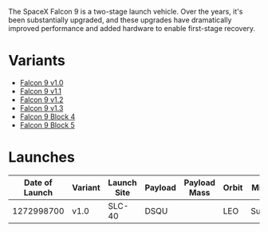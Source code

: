<!-- TITLE: Falcon 9 -->
<!-- SUBTITLE: This living document describes the currently-flying version of the SpaceX Falcon 9. -->

The SpaceX Falcon 9 is a two-stage launch vehicle. Over the years, it's been substantially upgraded, and these upgrades have dramatically improved performance and added hardware to enable first-stage recovery.

# Variants
* [Falcon 9 v1.0](falcon-9-v1-0)
* [Falcon 9 v1.1](falcon-9-v1-1)
* [Falcon 9 v1.2](falcon-9-v1-2)
* [Falcon 9 v1.3](falcon-9-v1-3)
* [Falcon 9 Block 4](falcon-9-b4)
* [Falcon 9 Block 5](falcon-9-b5)

# Launches

|Date of Launch|Variant|Launch Site|Payload|Payload Mass|Orbit|Mission|Landing|
|---|---|---|---|---|---|---|---|
|1272998700|v1.0|SLC-40|DSQU||LEO|Success|Failure|